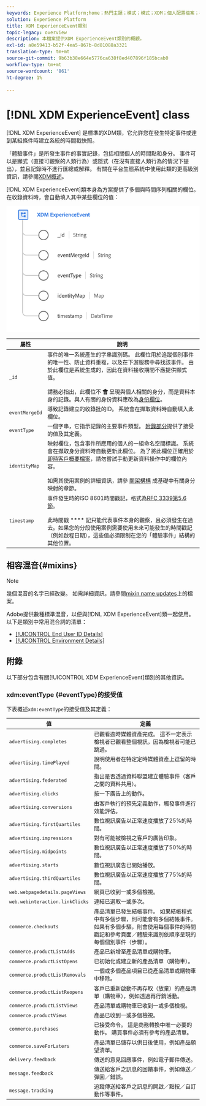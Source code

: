 ```yaml
---
keywords: Experience Platform;home；熱門主題；模式；模式；XDM；個人配置檔案；欄位；模式；模式；標識圖；標識圖；標識圖；模式設計；映射；聯合模式；聯合模式
solution: Experience Platform
title: XDM ExperienceEvent類別
topic-legacy: overview
description: 本檔案提供XDM ExperienceEvent類別的概觀。
exl-id: a8e59413-b52f-4ea5-867b-8d81088a3321
translation-type: tm+mt
source-git-commit: 9b63b38e664e5776ca638f8ed407896f185bcab0
workflow-type: tm+mt
source-wordcount: '861'
ht-degree: 1%

---
```


# [!DNL XDM ExperienceEvent] class

[!DNL XDM ExperienceEvent] 是標準的XDM類，它允許您在發生特定事件或達到某組條件時建立系統的時間戳快照。

「體驗事件」是所發生事件的事實記錄，包括相關個人的時間點和身分。 事件可以是顯式（直接可觀察的人類行為）或隱式（在沒有直接人類行為的情況下提出），並且記錄時不進行匯總或解釋。 有關在平台生態系統中使用此類的更高級別資訊，請參閱[XDM概述](../home.md#data-behaviors)。

[!DNL XDM ExperienceEvent]類本身為方案提供了多個與時間序列相關的欄位。 在收錄資料時，會自動填入其中某些欄位的值：

<img src="../images/classes/experienceevent.png" width="650" /><br />

| 屬性 | 說明 |
| --- | --- |
| `_id` | 事件的唯一系統產生的字串識別碼。 此欄位用於追蹤個別事件的唯一性、防止資料重複，以及在下游服務中尋找該事件。 由於此欄位是系統生成的，因此在資料接收期間不應提供顯式值。<br><br>請務必指出，此欄位不 **會** 呈現與個人相關的身分，而是資料本身的記錄。與人有關的身份資料應改為[身份欄位](../schema/composition.md#identity)。 |
| `eventMergeId` | 導致記錄建立的收錄批的ID。 系統會在擷取資料時自動填入此欄位。 |
| `eventType` | 一個字串，它指示記錄的主要事件類型。 [附錄部分](#eventType)提供了接受的值及其定義。 |
| `identityMap` | 映射欄位，包含事件所應用的個人的一組命名空間標識。 系統會在擷取身分資料時自動更新此欄位。 為了將此欄位正確用於[即時客戶概要檔案](../../profile/home.md)，請勿嘗試手動更新資料操作中的欄位內容。<br /><br />如需其使用案例的詳細資訊，請參 [閱架構構](../schema/composition.md#identityMap) 成基礎中有關身分映射的章節。 |
| `timestamp` | 事件發生時的ISO 8601時間戳記，格式為[RFC 3339第5.6節](https://tools.ietf.org/html/rfc3339#section-5.6)。<br><br>此時間戳 **** 記只能代表事件本身的觀察，且必須發生在過去。如果您的分段使用案例需要使用未來可能發生的時間戳記（例如啟程日期），這些值必須限制在您的「體驗事件」結構的其他位置。 |

## 相容混音{#mixins}

>[!NOTE]
>
>幾個混音的名字已經改變。 如需詳細資訊，請參閱[mixin name updates](../mixins/name-updates.md)上的檔案。

Adobe提供數種標準混音，以便與[!DNL XDM ExperienceEvent]類一起使用。 以下是類別中常用混合詞的清單：

* [[!UICONTROL End User ID Details]](../mixins/event/enduserids.md)
* [[!UICONTROL Environment Details]](../mixins/event/environment-details.md)

## 附錄

以下部分包含有關[!UICONTROL XDM ExperienceEvent]類別的其他資訊。

### xdm:eventType {#eventType}的接受值

下表概述`xdm:eventType`的接受值及其定義：

| 值 | 定義 |
| --- | --- |
| `advertising.completes` | 已觀看逾時媒體資產完成。 這不一定表示檢視者已觀看整個視訊，因為檢視者可能已跳過。 |
| `advertising.timePlayed` | 說明使用者在特定定時媒體資產上逗留的時間。 |
| `advertising.federated` | 指出是否透過資料聯盟建立體驗事件（客戶之間的資料共用）。 |
| `advertising.clicks` | 按一下廣告上的動作。 |
| `advertising.conversions` | 由客戶執行的預先定義動作，觸發事件進行效能評估。 |
| `advertising.firstQuartiles` | 數位視訊廣告以正常速度播放了25%的時間。 |
| `advertising.impressions` | 對有可能被檢視之客戶的廣告印象。 |
| `advertising.midpoints` | 數位視訊廣告以正常速度播放了50%的時間。 |
| `advertising.starts` | 數位視訊廣告已開始播放。 |
| `advertising.thirdQuartiles` | 數位視訊廣告以正常速度播放了75%的時間。 |
| `web.webpagedetails.pageViews` | 網頁已收到一或多個檢視。 |
| `web.webinteraction.linkClicks` | 連結已選取一或多次。 |
| `commerce.checkouts` | 產品清單已發生結帳事件。 如果結帳程式中有多個步驟，則可能會有多個結帳事件。 如果有多個步驟，則會使用每個事件的時間戳記和參考頁面／體驗來識別依順序呈現的每個個別事件（步驟）。 |
| `commerce.productListAdds` | 產品已新增至產品清單或購物車。 |
| `commerce.productListOpens` | 已初始化或建立新的產品清單（購物車）。 |
| `commerce.productListRemovals` | 一個或多個產品項目已從產品清單或購物車中移除。 |
| `commerce.productListReopens` | 客戶已重新啟動不再存取（放棄）的產品清單（購物車），例如透過再行銷活動。 |
| `commerce.productListViews` | 產品清單或購物車已收到一或多個檢視。 |
| `commerce.productViews` | 產品已收到一或多個檢視。 |
| `commerce.purchases` | 已接受命令。 這是商務轉換中唯一必要的動作。 購買事件必須有參考的產品清單。 |
| `commerce.saveForLaters` | 產品清單已儲存以供日後使用，例如產品願望清單。 |
| `delivery.feedback` | 傳送的意見回應事件，例如電子郵件傳送。 |
| `message.feedback` | 傳送給客戶之訊息的回饋事件，例如傳送／彈回／錯誤。 |
| `message.tracking` | 追蹤傳送給客戶之訊息的開啟／點按／自訂動作等事件。 |
